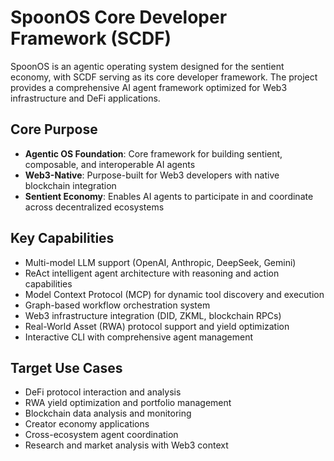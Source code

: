 # SpoonOS Core Developer Framework (SCDF)

SpoonOS is an agentic operating system designed for the sentient economy, with SCDF serving as its core developer framework. The project provides a comprehensive AI agent framework optimized for Web3 infrastructure and DeFi applications.

## Core Purpose

- **Agentic OS Foundation**: Core framework for building sentient, composable, and interoperable AI agents
- **Web3-Native**: Purpose-built for Web3 developers with native blockchain integration
- **Sentient Economy**: Enables AI agents to participate in and coordinate across decentralized ecosystems

## Key Capabilities

- Multi-model LLM support (OpenAI, Anthropic, DeepSeek, Gemini)
- ReAct intelligent agent architecture with reasoning and action capabilities
- Model Context Protocol (MCP) for dynamic tool discovery and execution
- Graph-based workflow orchestration system
- Web3 infrastructure integration (DID, ZKML, blockchain RPCs)
- Real-World Asset (RWA) protocol support and yield optimization
- Interactive CLI with comprehensive agent management

## Target Use Cases

- DeFi protocol interaction and analysis
- RWA yield optimization and portfolio management
- Blockchain data analysis and monitoring
- Creator economy applications
- Cross-ecosystem agent coordination
- Research and market analysis with Web3 context